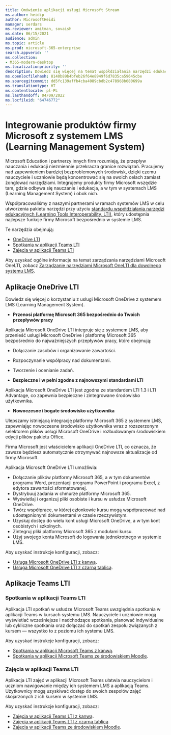 ```yaml
---
title: Omówienie aplikacji usługi Microsoft Stream
ms.author: heidip
author: MicrosoftHeidi
manager: serdars
ms.reviewer: amitman, sovaish
ms.date: 06/15/2021
audience: admin
ms.topic: article
ms.prod: microsoft-365-enterprise
search.appverid: ''
ms.collection:
- M365-modern-desktop
ms.localizationpriority: ''
description: Dowiedz się więcej na temat współdziałania narzędzi edukacyjnych (LTI) aplikacji firmy Microsoft i o tym, jak będą one pomagać nauczycielom podczas integrowania aplikacji firmy Microsoft z ich systemem LMS (Learning Management System).
ms.openlocfilehash: 8140b89b4bfeb26f64e8949f6d7835ca59645cbe
ms.sourcegitcommit: dd5fc139affb4cba4089cbdb2c478968b680699a
ms.translationtype: HT
ms.contentlocale: pl-PL
ms.lasthandoff: 04/09/2022
ms.locfileid: "64746772"
---
```

# <a name="integrating-microsoft-products-with-your-learning-management-system-lms"></a>Integrowanie produktów firmy Microsoft z systemem LMS (Learning Management System)

Microsoft Education i partnerzy innych firm rozumieją, że przepływ nauczania i edukacji niezmiennie przekracza granice rozwiązań. Pracujemy nad zapewnieniem bardziej bezproblemowych środowisk, dzięki czemu nauczyciele i uczniowie będą koncentrować się na swoich celach zamiast żonglować narzędziami. Integrujemy produkty firmy Microsoft wszędzie tam, gdzie odbywa się nauczanie i edukacja, a w tym w systemach LMS (Learning Management System) i obok nich.

Współpracowaliśmy z naszymi partnerami w ramach systemów LMS w celu utworzenia pakietu narzędzi przy użyciu [standardu współdziałania narzędzi edukacyjnych (Learning Tools Interoperability, LTI)](https://www.imsglobal.org/activity/learning-tools-interoperability), który udostępnia najlepsze funkcje firmy Microsoft bezpośrednio w systemie LMS.

Te narzędzia obejmują:

- [OneDrive LTI](#onedrive-lti-apps)
- [Spotkania w aplikacji Teams LTI](#teams-meetings-lti)
- [Zajęcia w aplikacji Teams LTI](#teams-classes-lti)

Aby uzyskać ogólne informacje na temat zarządzania narzędziami Microsoft OneLTI, zobacz [Zarządzanie narzędziami Microsoft OneLTI dla dowolnego systemu LMS](manage-microsoft-one-lti.md).

## <a name="onedrive-lti-apps"></a>Aplikacje OneDrive LTI

Dowiedz się więcej o korzystaniu z usługi Microsoft OneDrive z systemem LMS (Learning Management System).

- **Przenosi platformę Microsoft 365 bezpośrednio do Twoich przepływów pracy**

Aplikacja Microsoft OneDrive LTI integruje się z systemem LMS, aby przenieść usługi Microsoft OneDrive i platformę Microsoft 365 bezpośrednio do najważniejszych przepływów pracy, które obejmują:

- Dołączanie zasobów i organizowanie zawartości.
- Rozpoczynanie współpracy nad dokumentami.
- Tworzenie i ocenianie zadań.

- **Bezpieczne i w pełni zgodne z najnowszymi standardami LTI**

Aplikacja Microsoft OneDrive LTI jest zgodna ze standardem LTI 1.3 i LTI Advantage, co zapewnia bezpieczne i zintegrowane środowisko użytkownika.

- **Nowoczesne i bogate środowisko użytkownika**

Ulepszamy istniejącą integrację platformy Microsoft 365 z systemem LMS, zapewniając nowoczesne środowisko użytkownika wraz z rozszerzonym selektorem plików usługi Microsoft OneDrive i rozbudowanym środowiskiem edycji plików pakietu Office.

Firma Microsoft jest właścicielem aplikacji OneDrive LTI, co oznacza, że zawsze będziesz automatycznie otrzymywać najnowsze aktualizacje od firmy Microsoft.

Aplikacja Microsoft OneDrive LTI umożliwia:

- Dołączanie plików platformy Microsoft 365, a w tym dokumentów programu Word, prezentacji programu PowerPoint i programu Excel, z edytora zawartości sformatowanej.
- Dystrybuuj zadania w chmurze platformy Microsoft 365.
- Wyświetlaj i organizuj pliki osobiste i kursu w usłudze Microsoft OneDrive.
- Twórz współprace, w której członkowie kursu mogą współpracować nad udostępnionymi dokumentami w czasie rzeczywistym.
- Uzyskaj dostęp do wielu kont usługi Microsoft OneDrive, a w tym kont osobistych i szkolnych.
- Zintegruj pliki platformy Microsoft 365 z modułami kursu.
- Użyj swojego konta Microsoft do logowania jednokrotnego w systemie LMS.

Aby uzyskać instrukcje konfiguracji, zobacz:

- [Usługa Microsoft OneDrive LTI z kanwą](onedrive-lti.md).
- [Usługa Microsoft OneDrive LTI z czarną tablicą](onedrive-lti-blackboard.md).

## <a name="teams-lti-apps"></a>Aplikacje Teams LTI

### <a name="teams-meetings-lti"></a>Spotkania w aplikacji Teams LTI

Aplikacja LTI spotkań w usłudze Microsoft Teams uwzględnia spotkania w aplikacji Teams w kursach systemu LMS. Nauczyciele i uczniowie mogą wyświetlać wcześniejsze i nadchodzące spotkania, planować indywidualne lub cykliczne spotkania oraz dołączać do spotkań zespołu związanych z kursem — wszystko to z poziomu ich systemu LMS.

Aby uzyskać instrukcje konfiguracji, zobacz:

- [Spotkania w aplikacji Microsoft Teams z kanwą](teams-meetings-with-canvas.md).
- [Spotkania w aplikacji Microsoft Teams ze środowiskiem Moodle](teams-classes-meetings-with-moodle.md).

### <a name="teams-classes-lti"></a>Zajęcia w aplikacji Teams LTI

Aplikacja LTI zajęć w aplikacji Microsoft Teams ułatwia nauczycielom i uczniom nawigowanie między ich systemem LMS a aplikacją Teams. Użytkownicy mogą uzyskiwać dostęp do swoich zespołów zajęć skojarzonych z ich kursem w systemie LMS.

Aby uzyskać instrukcje konfiguracji, zobacz:

- [Zajęcia w aplikacji Teams LTI z kanwą](teams-classes-with-canvas.md).
- [Zajęcia w aplikacji Teams LTI z czarną tablicą](teams-classes-with-blackboard.md).
- [Zajęcia w aplikacji Teams ze środowiskiem Moodle](teams-classes-meetings-with-moodle.md).
